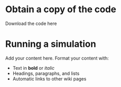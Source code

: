 # Obtain a copy of the code #

Download the code here


# Running a simulation #

Add your content here.  Format your content with:
  * Text in **bold** or _italic_
  * Headings, paragraphs, and lists
  * Automatic links to other wiki pages